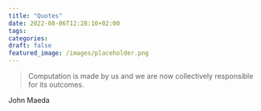 ```yaml
---
title: "Quotes"
date: 2022-08-06T12:28:16+02:00
tags:
categories:
draft: false
featured_image: /images/placeholder.png
---
```


> Computation is made by us and we are now collectively responsible for its outcomes.

John Maeda